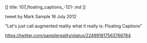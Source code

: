 [[
title: 107_floating_captions_-121-.md
]]

tweet by Mark Sample 16 July 2012

  

"Let's just call augmented reality what it really is: Floating Captions"

  

<https://twitter.com/samplereality/status/224991817563766784>
